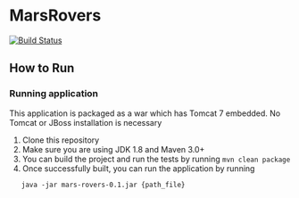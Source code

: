 # MarsRovers

[![Build Status](https://travis-ci.org/xilosada/MarsRovers.svg?branch=develop)](https://travis-ci.org/xilosada/MarsRovers)

## How to Run 
  
### Running application

This application is packaged as a war which has Tomcat 7 embedded. No Tomcat or JBoss installation is necessary

1. Clone this repository 
2. Make sure you are using JDK 1.8 and Maven 3.0+
3. You can build the project and run the tests by running ```mvn clean package```
4. Once successfully built, you can run the application by running

  ```
     java -jar mars-rovers-0.1.jar {path_file}
  ```